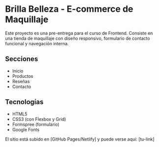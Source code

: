 # Brilla Belleza - E-commerce de Maquillaje

Este proyecto es una pre-entrega para el curso de Frontend. Consiste en una tienda de maquillaje con diseño responsivo, formulario de contacto funcional y navegación interna.

## Secciones
- Inicio
- Productos
- Reseñas
- Contacto

## Tecnologías
- HTML5
- CSS3 (con Flexbox y Grid)
- Formspree (formulario)
- Google Fonts

El sitio está subido en [GitHub Pages/Netlify] y puede verse aquí: [tu-link]
